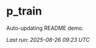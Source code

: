 # p_train

Auto-updating README demo.

<!--START_SECTION:status-->
_Last run: 2025-08-26 09:23 UTC_
<!--END_SECTION:status-->



















































































































































